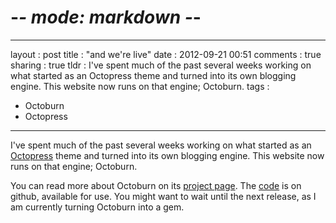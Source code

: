 # -*- mode: markdown -*-
---
layout       : post
title        : "and we're live"
date         : 2012-09-21 00:51
comments     : true
sharing      : true
tldr         : I've spent much of the past several weeks working on what started as an Octopress theme and turned into its own blogging engine. This website now runs on that engine; Octoburn.
tags         :
- Octoburn
- Octopress
---

I've spent much of the past several weeks working on what started as
an [Octopress](https://github.com/imathis/octopress) theme and turned
into its own blogging engine. This website now runs on that engine;
Octoburn.

You can read more about Octoburn on its [project
page](http://hholz.com/octoburn/). The
[code](https://github.com/hilary/octoburn) is on github, available for
use. You might want to wait until the next release, as I am currently
turning Octoburn into a gem.
